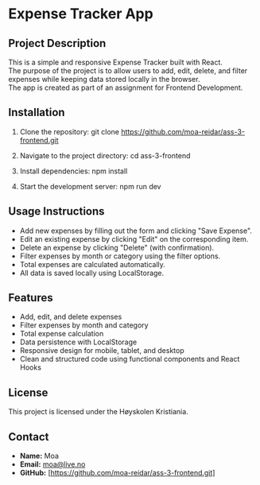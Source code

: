 # Expense Tracker App

## Project Description
This is a simple and responsive Expense Tracker built with React.  
The purpose of the project is to allow users to add, edit, delete, and filter expenses while keeping data stored locally in the browser.  
The app is created as part of an assignment for Frontend Development.

## Installation
1. Clone the repository:
git clone https://github.com/moa-reidar/ass-3-frontend.git

2. Navigate to the project directory:
cd ass-3-frontend

3. Install dependencies:
npm install

4. Start the development server:
npm run dev


## Usage Instructions
- Add new expenses by filling out the form and clicking "Save Expense".
- Edit an existing expense by clicking "Edit" on the corresponding item.
- Delete an expense by clicking "Delete" (with confirmation).
- Filter expenses by month or category using the filter options.
- Total expenses are calculated automatically.
- All data is saved locally using LocalStorage.

## Features
- Add, edit, and delete expenses
- Filter expenses by month and category
- Total expense calculation
- Data persistence with LocalStorage
- Responsive design for mobile, tablet, and desktop
- Clean and structured code using functional components and React Hooks

## License
This project is licensed under the Høyskolen Kristiania.

## Contact
- **Name:** Moa
- **Email:** moa@live.no
- **GitHub:** [https://github.com/moa-reidar/ass-3-frontend.git]
